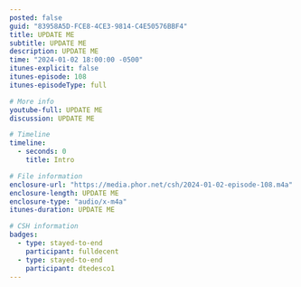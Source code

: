 ```yaml
---
posted: false
guid: "83958A5D-FCE8-4CE3-9814-C4E50576BBF4"
title: UPDATE ME
subtitle: UPDATE ME
description: UPDATE ME 
time: "2024-01-02 18:00:00 -0500"
itunes-explicit: false
itunes-episode: 108
itunes-episodeType: full

# More info
youtube-full: UPDATE ME
discussion: UPDATE ME

# Timeline
timeline:
  - seconds: 0
    title: Intro

# File information
enclosure-url: "https://media.phor.net/csh/2024-01-02-episode-108.m4a"
enclosure-length: UPDATE ME
enclosure-type: "audio/x-m4a"
itunes-duration: UPDATE ME

# CSH information
badges:
  - type: stayed-to-end
    participant: fulldecent
  - type: stayed-to-end
    participant: dtedesco1
---
```

